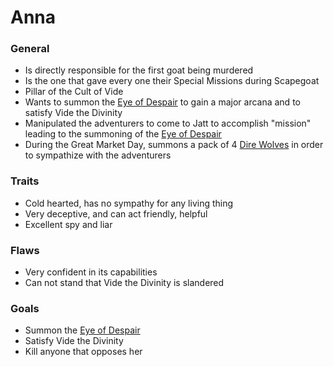 # Anna

### General

-   Is directly responsible for the first goat being murdered
-   Is the one that gave every one their Special Missions during Scapegoat
-   Pillar of the Cult of Vide
-   Wants to summon the [Eye of Despair](../../Monsters/Jatt/Eye%20of%20dispair.png) to gain a major arcana and to satisfy Vide the Divinity
-   Manipulated the adventurers to come to Jatt to accomplish "mission" leading to the summoning of the [Eye of Despair](../../Monsters/Jatt/Eye%20of%20dispair.png)
-   During the Great Market Day, summons a pack of 4 [Dire Wolves](../../Monsters/Jatt/Dire%20Wolf.png) in order to sympathize with the adventurers

### Traits

-   Cold hearted, has no sympathy for any living thing
-   Very deceptive, and can act friendly, helpful
-   Excellent spy and liar

### Flaws

-   Very confident in its capabilities
-   Can not stand that Vide the Divinity is slandered

### Goals

-   Summon the [Eye of Despair](../../Monsters/Jatt/Eye%20of%20dispair.png)
-   Satisfy Vide the Divinity
-   Kill anyone that opposes her
